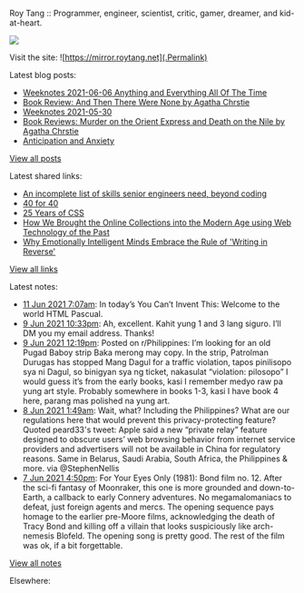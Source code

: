 Roy Tang :: Programmer, engineer, scientist, critic, gamer, dreamer, and kid-at-heart.

![](https://roytang.net/img/profile.jpg)

Visit the site: ![https://mirror.roytang.net](.Permalink)

Latest blog posts:
    

- [Weeknotes 2021-06-06 Anything and Everything All Of The Time](https://mirror.roytang.net/2021/06/weeknotes-2021-06-06/)
- [Book Review: And Then There Were None by Agatha Chrstie](https://mirror.roytang.net/2021/06/book-review-and-then-there-were-none-by-agatha-chrstie/)
- [Weeknotes 2021-05-30](https://mirror.roytang.net/2021/05/weeknotes-2021-05-30/)
- [Book Reviews: Murder on the Orient Express and Death on the Nile by Agatha Chrstie](https://mirror.roytang.net/2021/05/book-reviews-murder-on-the-orient-express-and-death-on-the-nile-by-agatha-chrstie/)
- [Anticipation and Anxiety](https://mirror.roytang.net/2021/05/anticipation-and-anxiety/)

[View all posts](https://mirror.roytang.net/blog)

Latest shared links:
    

- [An incomplete list of skills senior engineers need, beyond coding](https://mirror.roytang.net/2021/06/an-incomplete-list-of-skills-senior-engineers-need-beyond-coding/)
- [40 for 40](https://mirror.roytang.net/2021/06/40-for-40/)
- [25 Years of CSS](https://mirror.roytang.net/2021/06/25-years-of-css/)
- [How We Brought the Online Collections into the Modern Age using Web Technology of the Past](https://mirror.roytang.net/2021/06/how-we-brought-the-online-collections-into-the-modern-age-using-web-technology-of-the-past/)
- [Why Emotionally Intelligent Minds Embrace the Rule of &#39;Writing in Reverse&#39;](https://mirror.roytang.net/2021/06/why-emotionally-intelligent-minds-embrace-the-rule-of-writing-in-reverse/)

[View all links](https://mirror.roytang.net/links)

Latest notes:
    

- [11 Jun 2021 7:07am](https://mirror.roytang.net/2021/06/1403247589395296258/): In today&rsquo;s You Can&rsquo;t Invent This:
Welcome to the world HTML Pascual.
- [9 Jun 2021 10:33pm](https://mirror.roytang.net/2021/06/h17mkgy/): Ah, excellent. Kahit yung 1 and 3 lang siguro. I&rsquo;ll DM you my email address. Thanks!
- [9 Jun 2021 12:19pm](https://mirror.roytang.net/2021/06/nvukbz/): Posted on r/Philippines: I&rsquo;m looking for an old Pugad Baboy strip Baka merong may copy. In the strip, Patrolman Durugas has stopped Mang Dagul for a traffic violation, tapos pinilisopo sya ni Dagul, so binigyan sya ng ticket, nakasulat &ldquo;violation: pilosopo&rdquo;
I would guess it&rsquo;s from the early books, kasi I remember medyo raw pa yung art style. Probably somewhere in books 1-3, kasi I have book 4 here, parang mas polished na yung art.
- [8 Jun 2021 1:49am](https://mirror.roytang.net/2021/06/1402080413628071936/): Wait, what? Including the Philippines? What are our regulations here that would prevent this privacy-protecting feature?
Quoted peard33&#39;s tweet:   Apple said a new &ldquo;private relay&rdquo; feature designed to obscure users&rsquo; web browsing behavior from internet service providers and advertisers will not be available in China for regulatory reasons. Same in Belarus, Saudi Arabia, South Africa, the Philippines &amp; more. via @StephenNellis  
- [7 Jun 2021 4:50pm](https://mirror.roytang.net/2021/06/2641c1868d6ccb70715302ea340cae74/): For Your Eyes Only (1981): Bond film no. 12. After the sci-fi fantasy of Moonraker, this one is more grounded and down-to-Earth, a callback to early Connery adventures. No megamalomaniacs to defeat, just foreign agents and mercs. The opening sequence pays homage to the earlier pre-Moore films, acknowledging the death of Tracy Bond and killing off a villain that looks suspiciously like arch-nemesis Blofeld. The opening song is pretty good. The rest of the film was ok, if a bit forgettable.

[View all notes](https://mirror.roytang.net/notes)

Elsewhere:
